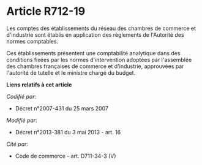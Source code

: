 # Article R712-19

Les comptes des établissements du réseau des chambres de commerce et d'industrie sont établis en application des règlements
de l'Autorité des normes comptables.

Ces établissements présentent une comptabilité analytique dans des conditions fixées par les normes d'intervention adoptées
par l'assemblée des chambres françaises de commerce et d'industrie, approuvées par l'autorité de tutelle et le ministre
chargé du budget.

**Liens relatifs à cet article**

_Codifié par_:

  - Décret n°2007-431 du 25 mars 2007

_Modifié par_:

  - Décret n°2013-381 du 3 mai 2013 - art. 16

_Cité par_:

  - Code de commerce - art. D711-34-3 (V)
